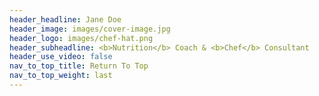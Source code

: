 ```yaml
---
header_headline: Jane Doe
header_image: images/cover-image.jpg
header_logo: images/chef-hat.png
header_subheadline: <b>Nutrition</b> Coach & <b>Chef</b> Consultant
header_use_video: false
nav_to_top_title: Return To Top
nav_to_top_weight: last
---
```

